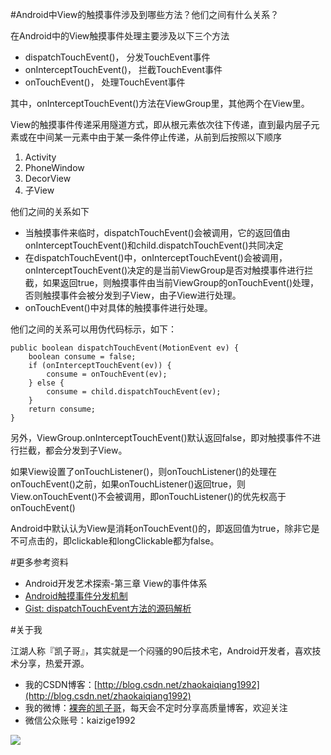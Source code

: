 #Android中View的触摸事件涉及到哪些方法？他们之间有什么关系？

在Android中的View触摸事件处理主要涉及以下三个方法

- dispatchTouchEvent()，    分发TouchEvent事件
- onInterceptTouchEvent()， 拦截TouchEvent事件
- onTouchEvent()，          处理TouchEvent事件

其中，onInterceptTouchEvent()方法在ViewGroup里，其他两个在View里。

View的触摸事件传递采用隧道方式，即从根元素依次往下传递，直到最内层子元素或在中间某一元素中由于某一条件停止传递，从前到后按照以下顺序

1. Activity
2. PhoneWindow
3. DecorView
4. 子View

他们之间的关系如下

- 当触摸事件来临时，dispatchTouchEvent()会被调用，它的返回值由onInterceptTouchEvent()和child.dispatchTouchEvent()共同决定
- 在dispatchTouchEvent()中，onInterceptTouchEvent()会被调用，onInterceptTouchEvent()决定的是当前ViewGroup是否对触摸事件进行拦截，如果返回true，则触摸事件由当前ViewGroup的onTouchEvent()处理，否则触摸事件会被分发到子View，由子View进行处理。
- onTouchEvent()中对具体的触摸事件进行处理。

他们之间的关系可以用伪代码标示，如下：

```
public boolean dispatchTouchEvent(MotionEvent ev) {
    boolean consume = false;
    if (onInterceptTouchEvent(ev)) {
        consume = onTouchEvent(ev);
    } else {
        consume = child.dispatchTouchEvent(ev);
    }
    return consume;
}
```

另外，ViewGroup.onInterceptTouchEvent()默认返回false，即对触摸事件不进行拦截，都会分发到子View。

如果View设置了onTouchListener()，则onTouchListener()的处理在onTouchEvent()之前，如果onTouchListener()返回true，则View.onTouchEvent()不会被调用，即onTouchListener()的优先权高于onTouchEvent()

Android中默认认为View是消耗onTouchEvent()的，即返回值为true，除非它是不可点击的，即clickable和longClickable都为false。

#更多参考资料

- Android开发艺术探索-第三章 View的事件体系
- [Android触摸事件分发机制](http://hunankeda110.iteye.com/blog/1944311)
- [Gist: dispatchTouchEvent方法的源码解析](https://gist.github.com/Leaking/16e682b1ffac3a59c3df)

#关于我

江湖人称『凯子哥』，其实就是一个闷骚的90后技术宅，Android开发者，喜欢技术分享，热爱开源。

- 我的CSDN博客：[http://blog.csdn.net/zhaokaiqiang1992](http://blog.csdn.net/zhaokaiqiang1992)
- 我的微博：[裸奔的凯子哥](http://weibo.com/zhaokaiqiang1992)，每天会不定时分享高质量博客，欢迎关注
- 微信公众账号：kaizige1992

![](http://i12.tietuku.com/f55c34ddb1ba3830.jpg)
